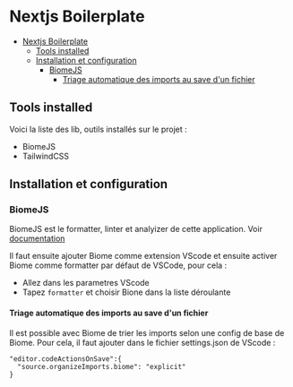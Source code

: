 # Nextjs Boilerplate

- [Nextjs Boilerplate](#nextjs-boilerplate)
  - [Tools installed](#tools-installed)
  - [Installation et configuration](#installation-et-configuration)
    - [BiomeJS](#biomejs)
      - [Triage automatique des imports au save d'un fichier](#triage-automatique-des-imports-au-save-dun-fichier)

## Tools installed

Voici la liste des lib, outils installés sur le projet : 

- BiomeJS
- TailwindCSS

## Installation et configuration


### BiomeJS 

BiomeJS est le formatter, linter et analyizer de cette application. Voir [documentation](https://biomejs.dev/)

Il faut ensuite ajouter Biome comme extension VScode et ensuite activer Biome comme formatter par défaut de VSCode, pour cela : 

- Allez dans les parametres VScode
- Tapez `formatter` et choisir Bione dans la liste déroulante 

#### Triage automatique des imports au save d'un fichier

Il est possible avec Biome de trier les imports selon une config de base de Biome. Pour cela, il faut ajouter dans le fichier settings.json de VScode : 

```  
"editor.codeActionsOnSave":{
  "source.organizeImports.biome": "explicit"
}
```